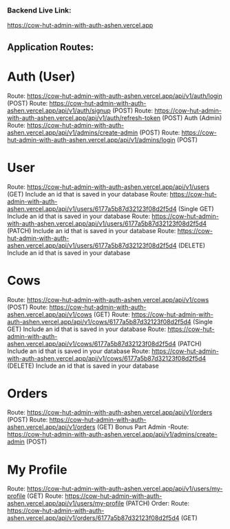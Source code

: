 ### Backend Live Link:   
https://cow-hut-admin-with-auth-ashen.vercel.app

## Application Routes:
# Auth (User)
Route: https://cow-hut-admin-with-auth-ashen.vercel.app/api/v1/auth/login (POST)
Route: https://cow-hut-admin-with-auth-ashen.vercel.app/api/v1/auth/signup (POST)
Route: https://cow-hut-admin-with-auth-ashen.vercel.app/api/v1/auth/refresh-token (POST)
Auth (Admin)
Route: https://cow-hut-admin-with-auth-ashen.vercel.app/api/v1/admins/create-admin (POST)
Route: https://cow-hut-admin-with-auth-ashen.vercel.app/api/v1/admins/login (POST)

# User
Route: https://cow-hut-admin-with-auth-ashen.vercel.app/api/v1/users (GET) Include an id that is saved in your database
Route: https://cow-hut-admin-with-auth-ashen.vercel.app/api/v1/users/6177a5b87d32123f08d2f5d4 (Single GET) Include an id that is saved in your database
Route: https://cow-hut-admin-with-auth-ashen.vercel.app/api/v1/users/6177a5b87d32123f08d2f5d4 (PATCH) Include an id that is saved in your database
Route: https://cow-hut-admin-with-auth-ashen.vercel.app/api/v1/users/6177a5b87d32123f08d2f5d4 (DELETE) Include an id that is saved in your database

# Cows
Route: https://cow-hut-admin-with-auth-ashen.vercel.app/api/v1/cows (POST)
Route: https://cow-hut-admin-with-auth-ashen.vercel.app/api/v1/cows (GET)
Route: https://cow-hut-admin-with-auth-ashen.vercel.app/api/v1/cows/6177a5b87d32123f08d2f5d4 (Single GET) Include an id that is saved in your database
Route: https://cow-hut-admin-with-auth-ashen.vercel.app/api/v1/cows/6177a5b87d32123f08d2f5d4 (PATCH) Include an id that is saved in your database
Route: https://cow-hut-admin-with-auth-ashen.vercel.app/api/v1/cows/6177a5b87d32123f08d2f5d4 (DELETE) Include an id that is saved in your database

# Orders
Route: https://cow-hut-admin-with-auth-ashen.vercel.app/api/v1/orders (POST)
Route: https://cow-hut-admin-with-auth-ashen.vercel.app/api/v1/orders (GET)
Bonus Part
Admin
-Route: https://cow-hut-admin-with-auth-ashen.vercel.app/api/v1/admins/create-admin (POST)

# My Profile
Route: https://cow-hut-admin-with-auth-ashen.vercel.app/api/v1/users/my-profile (GET)
Route: https://cow-hut-admin-with-auth-ashen.vercel.app/api/v1/users/my-profile (PATCH)
Order:
Route: https://cow-hut-admin-with-auth-ashen.vercel.app/api/v1/orders/6177a5b87d32123f08d2f5d4 (GET)
